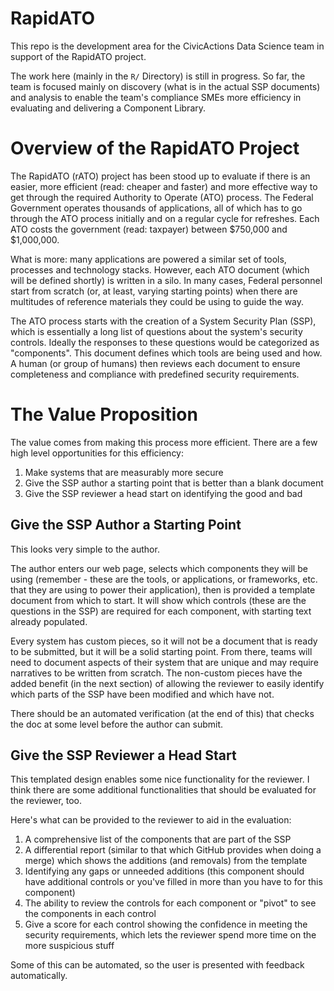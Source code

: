 # RapidATO

This repo is the development area for the CivicActions Data Science team in 
support of the RapidATO project. 

The work here (mainly in the `R/` Directory) is still in progress. So far,
the team is focused mainly on discovery (what is in the actual SSP documents) 
and analysis to enable the team's compliance SMEs more efficiency in evaluating 
and delivering a Component Library. 

# Overview of the RapidATO Project

The RapidATO (rATO) project has been stood up to evaluate if there is an easier, 
more efficient (read: cheaper and faster) and more effective way to get through 
the required Authority to Operate (ATO) process. The Federal Government operates 
thousands of applications, all of which has to go through the ATO process initially 
and on a regular cycle for refreshes. Each ATO costs the government (read: 
taxpayer) between \$750,000 and \$1,000,000.

What is more: many applications are powered a similar set of tools, processes and 
technology stacks. However, each ATO document (which will be defined shortly) is 
written in a silo. In many cases, Federal personnel start from scratch (or, at 
least, varying starting points) when there are multitudes of reference materials 
they could be using to guide the way. 

The ATO process starts with the creation of a System Security Plan (SSP), which 
is essentially a long list of questions about the system's security controls. 
Ideally the responses to these questions would be categorized as "components". 
This document defines which tools are being used and how. A human (or group of 
humans) then reviews each document to ensure completeness and compliance with 
predefined security requirements. 

# The Value Proposition

The value comes from making this process more efficient. There are a few high 
level opportunities for this efficiency: 

1. Make systems that are measurably more secure
2. Give the SSP author a starting point that is better than a blank document
3. Give the SSP reviewer a head start on identifying the good and bad

## Give the SSP Author a Starting Point

This looks very simple to the author. 

The author enters our web page, selects which components they will be using 
(remember - these are the tools, or applications, or frameworks, etc. that they 
are using to power their application), then is provided a template document from 
which to start. It will show which controls (these are the questions in the SSP) 
are required for each component, with starting text already populated. 

Every system has custom pieces, so it will not be a document that is ready to be 
submitted, but it will be a solid starting point. From there, teams will need to 
document aspects of their system that are unique and may require narratives to be 
written from scratch. The non-custom pieces have the added benefit (in the next 
section) of allowing the reviewer to easily identify which parts of the SSP have 
been modified and which have not. 

There should be an automated verification (at the end of this) that checks the 
doc at some level before the author can submit.

## Give the SSP Reviewer a Head Start 

This templated design enables some nice functionality for the reviewer. I think 
there are some additional functionalities that should be evaluated for the 
reviewer, too. 

Here's what can be provided to the reviewer to aid in the evaluation: 

1. A comprehensive list of the components that are part of the SSP 
2. A differential report (similar to that which GitHub provides when doing a 
merge) which shows the additions (and removals) from the template
3. Identifying any gaps or unneeded additions (this component should have 
additional controls or you've filled in more than you have to for this component)
4. The ability to review the controls for each component or "pivot" to see the 
components in each control
5. Give a score for each control showing the confidence in meeting the security 
requirements, which lets the reviewer spend more time on the more suspicious stuff

Some of this can be automated, so the user is presented with feedback 
automatically. 
